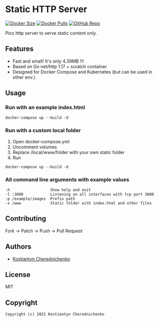 # Static HTTP Server

[![Docker Size](https://img.shields.io/docker/image-size/dshadow/static-http-server/latest)](#) [![Docker Pulls](https://img.shields.io/docker/pulls/dshadow/static-http-server/latest)](https://hub.docker.com/r/dshadow/static-http-server) [![GitHub Repo](https://img.shields.io/badge/github-repo-yellowgreen)](https://github.com/dshadow/static-http-server)

Pico http server to serve static content only.

## Features
- Fast and small! It's only 4.39MB !!!
- Based on Go net/http 1.17 + scratch container
- Designed for Docker Compose and Kubernetes (but can be used in other env.)

## Usage

### Run with an example index.html
```
docker-compose up --build -d
```

### Run with a custom local folder
1. Open docker-compose.yml
2. Uncomment volumes
3. Replace /local/www/folder with your own static folder
4. Run
```
docker-compose up --build -d
```

### All command line arguments with example values
```
-h					Show help and exit
-l :3000			Listening on all interfaces with tcp port 3000
-p /example/images	Prefix path
-s /www				Static folder with index.html and other files
```

## Contributing

Fork -> Patch -> Push -> Pull Request

## Authors

*  [Kostiantyn Cherednichenko](https://github.com/dshadow)

## License

MIT

## Copyright

```console
Copyright (c) 2021 Kostiantyn Cherednichenko
```

